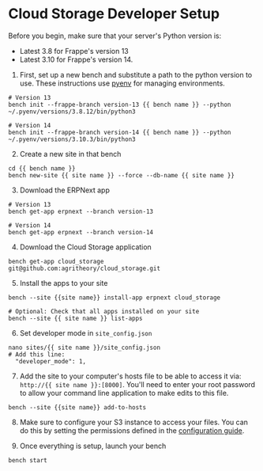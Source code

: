 # Cloud Storage Developer Setup

Before you begin, make sure that your server's Python version is:
- Latest 3.8 for Frappe's version 13
- Latest 3.10 for Frappe's version 14.

1. First, set up a new bench and substitute a path to the python version to use. These instructions use [pyenv](https://github.com/pyenv/pyenv) for managing environments.

```shell
# Version 13
bench init --frappe-branch version-13 {{ bench name }} --python ~/.pyenv/versions/3.8.12/bin/python3

# Version 14
bench init --frappe-branch version-14 {{ bench name }} --python ~/.pyenv/versions/3.10.3/bin/python3
```

2. Create a new site in that bench
```shell
cd {{ bench name }}
bench new-site {{ site name }} --force --db-name {{ site name }}
```

3. Download the ERPNext app
```shell
# Version 13
bench get-app erpnext --branch version-13

# Version 14
bench get-app erpnext --branch version-14
```

4. Download the Cloud Storage application
```shell
bench get-app cloud_storage git@github.com:agritheory/cloud_storage.git
```

5. Install the apps to your site
```shell
bench --site {{site name}} install-app erpnext cloud_storage

# Optional: Check that all apps installed on your site
bench --site {{ site name }} list-apps
```

6. Set developer mode in `site_config.json`
```shell
nano sites/{{ site name }}/site_config.json
# Add this line:
  "developer_mode": 1,
```

7. Add the site to your computer's hosts file to be able to access it via: `http://{{ site name }}:[8000]`. You'll need to enter your root password to allow your command line application to make edits to this file.
```shell
bench --site {{site name}} add-to-hosts
```

8. Make sure to configure your S3 instance to access your files. You can do this by setting the permissions defined in the [configuration guide](configuration.md).

9. Once everything is setup, launch your bench
```shell
bench start
```
